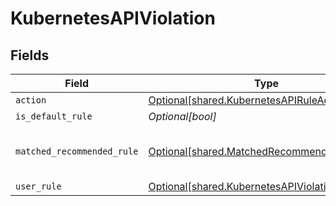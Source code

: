 # KubernetesAPIViolation


## Fields

| Field                                                                                                        | Type                                                                                                         | Required                                                                                                     | Description                                                                                                  |
| ------------------------------------------------------------------------------------------------------------ | ------------------------------------------------------------------------------------------------------------ | ------------------------------------------------------------------------------------------------------------ | ------------------------------------------------------------------------------------------------------------ |
| `action`                                                                                                     | [Optional[shared.KubernetesAPIRuleAction]](undefined/models/shared/kubernetesapiruleaction.md)               | :heavy_minus_sign:                                                                                           | N/A                                                                                                          |
| `is_default_rule`                                                                                            | *Optional[bool]*                                                                                             | :heavy_minus_sign:                                                                                           | N/A                                                                                                          |
| `matched_recommended_rule`                                                                                   | [Optional[shared.MatchedRecommendedRule]](undefined/models/shared/matchedrecommendedrule.md)                 | :heavy_minus_sign:                                                                                           | recommended rule that might reduce potential risk                                                            |
| `user_rule`                                                                                                  | [Optional[shared.KubernetesAPIViolationUserRule]](undefined/models/shared/kubernetesapiviolationuserrule.md) | :heavy_minus_sign:                                                                                           | N/A                                                                                                          |